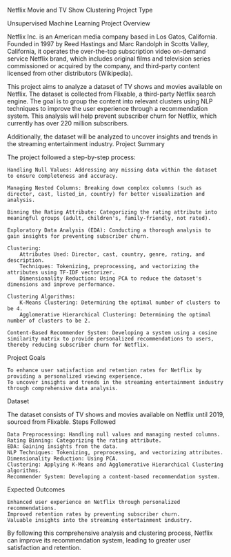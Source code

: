 Netflix Movie and TV Show Clustering
Project Type

Unsupervised Machine Learning
Project Overview

Netflix Inc. is an American media company based in Los Gatos, California. Founded in 1997 by Reed Hastings and Marc Randolph in Scotts Valley, California, it operates the over-the-top subscription video on-demand service Netflix brand, which includes original films and television series commissioned or acquired by the company, and third-party content licensed from other distributors (Wikipedia).

This project aims to analyze a dataset of TV shows and movies available on Netflix. The dataset is collected from Flixable, a third-party Netflix search engine. The goal is to group the content into relevant clusters using NLP techniques to improve the user experience through a recommendation system. This analysis will help prevent subscriber churn for Netflix, which currently has over 220 million subscribers.

Additionally, the dataset will be analyzed to uncover insights and trends in the streaming entertainment industry.
Project Summary

The project followed a step-by-step process:

    Handling Null Values: Addressing any missing data within the dataset to ensure completeness and accuracy.

    Managing Nested Columns: Breaking down complex columns (such as director, cast, listed_in, country) for better visualization and analysis.

    Binning the Rating Attribute: Categorizing the rating attribute into meaningful groups (adult, children's, family-friendly, not rated).

    Exploratory Data Analysis (EDA): Conducting a thorough analysis to gain insights for preventing subscriber churn.

    Clustering:
        Attributes Used: Director, cast, country, genre, rating, and description.
        Techniques: Tokenizing, preprocessing, and vectorizing the attributes using TF-IDF vectorizer.
        Dimensionality Reduction: Using PCA to reduce the dataset's dimensions and improve performance.

    Clustering Algorithms:
        K-Means Clustering: Determining the optimal number of clusters to be 4.
        Agglomerative Hierarchical Clustering: Determining the optimal number of clusters to be 2.

    Content-Based Recommender System: Developing a system using a cosine similarity matrix to provide personalized recommendations to users, thereby reducing subscriber churn for Netflix.

Project Goals

    To enhance user satisfaction and retention rates for Netflix by providing a personalized viewing experience.
    To uncover insights and trends in the streaming entertainment industry through comprehensive data analysis.

Dataset

The dataset consists of TV shows and movies available on Netflix until 2019, sourced from Flixable.
Steps Followed

    Data Preprocessing: Handling null values and managing nested columns.
    Rating Binning: Categorizing the rating attribute.
    EDA: Gaining insights from the data.
    NLP Techniques: Tokenizing, preprocessing, and vectorizing attributes.
    Dimensionality Reduction: Using PCA.
    Clustering: Applying K-Means and Agglomerative Hierarchical Clustering algorithms.
    Recommender System: Developing a content-based recommendation system.

Expected Outcomes

    Enhanced user experience on Netflix through personalized recommendations.
    Improved retention rates by preventing subscriber churn.
    Valuable insights into the streaming entertainment industry.

By following this comprehensive analysis and clustering process, Netflix can improve its recommendation system, leading to greater user satisfaction and retention.
